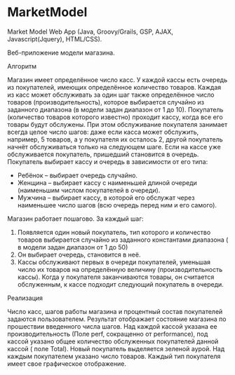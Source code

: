 MarketModel
===========

Market Model Web App (Java, Groovy/Grails, GSP, AJAX, Javascript(Jquery), HTML/CSS).

Веб-приложение модели магазина.

Алгоритм

Магазин имеет определённое число касс. У каждой кассы есть очередь из покупателей,
имеющих определённое количество товаров. Каждая из касс может обслуживать за один шаг
также определённое число товаров (производительность), которое выбирается случайно из
заданного диапазона (в модели задан диапазон от 1 до 10).
Покупатель (количество товаров которого известно) проходит кассу, когда все его товары будут обслужены. 
При этом обслуживание покупателя занимает всегда целое число шагов: даже если касса может обслужить, 
например, 5 товаров, а у покупателя их осталось 2, другой покупатель начнёт обслуживаться только на следующем шаге. 
Если на кассе уже обслуживается покупатель, пришедший становится в очередь.
Покупатель выбирает кассу и очередь в зависимости от его типа:

- Ребёнок – выбирает очередь случайно.
- Женщина – выбирает кассу с наименьшей длиной очереди (наименьшим числом покупателей в очереди).
- Мужчина – выбирает кассу, в которой его обслужат через наименьшее число шагов (всю очередь перед ним и его самого).

Магазин работает пошагово. За каждый шаг:

1. Появляется один новый покупатель, тип которого и количество товаров 
выбирается случайно из заданного константами диапазона ( в модели задан диапазон от 1 до 50) 
2. Он выбирает очередь, становится в неё. 
3. Кассы обслуживают первых в очереди покупателей, уменьшая число их товаров на 
определённую величину (производительность кассы). Когда у покупателя заканчиваются товары, 
он считается обслуженным, к кассе подходит следующий покупатель в очереди.

Реализация

Число касс, шагов работы магазина и процентный состав покупателей задаются пользователем.
Результат отображает состояние магазина по прошествии введенного числа шагов.
Над каждой кассой указана ее производительность (Поле perf, сокращенно от performance),
под кассой указано общее количество обслуженных покупателей данной кассой ( поле Total).
Новый покупатель выделяется зеленой аурой. Над каждым покупателем указано число товаров.
Каждый тип покупателя имеет свое графическое отображение.
